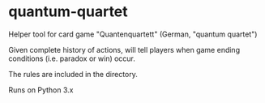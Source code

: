 # quantum-quartet
Helper tool for card game "Quantenquartett" (German, "quantum quartet")

Given complete history of actions, will tell players when game ending conditions (i.e. paradox or win) occur. 

The rules are included in the directory.

Runs on Python 3.x